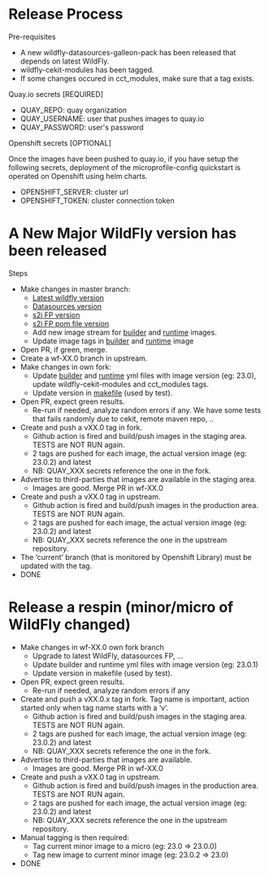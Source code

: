 
Release Process
==========


Pre-requisites

* A new wildfly-datasources-galleon-pack has been released that depends on latest WildFly.
* wildfly-cekit-modules has been tagged.
* If some changes occured in cct_modules, make sure that a tag exists.

Quay.io secrets [REQUIRED]

* QUAY_REPO: quay organization
* QUAY_USERNAME: user that pushes images to quay.io
* QUAY_PASSWORD: user's password

Openshift secrets [OPTIONAL]

Once the images have been pushed to quay.io, if you have setup the following secrets, deployment 
of the microprofile-config quickstart is operated on Openshift using helm charts.

* OPENSHIFT_SERVER: cluster url
* OPENSHIFT_TOKEN: cluster connection token


A New Major WildFly version has been released
============================

Steps

* Make changes in master branch:
  * [Latest wildfly version](https://github.com/wildfly/wildfly-s2i/blob/master/wildfly-modules/jboss/container/wildfly/base/module.yaml#L8)
  * [Datasources version](https://github.com/wildfly/wildfly-s2i/blob/master/wildfly-modules/jboss/container/wildfly/galleon-wildfly/module.yaml#L10)
  * [s2i FP version](https://github.com/wildfly/wildfly-s2i/blob/master/wildfly-modules/jboss/container/wildfly/galleon-wildfly/module.yaml#L8)
  * [s2i FP pom file version](https://github.com/wildfly/wildfly-s2i/blob/master/wildfly-modules/jboss/container/wildfly/galleon-wildfly/artifacts/opt/jboss/container/wildfly/galleon/wildfly-s2i-galleon-pack/pom.xml#L23)
  * Add new image stream for [builder](https://github.com/wildfly/wildfly-s2i/blob/master/imagestreams/wildfly-centos7.json) and [runtime](https://github.com/wildfly/wildfly-s2i/blob/master/imagestreams/wildfly-runtime-centos7.json) images.  
  * Update image tags in [builder](https://github.com/wildfly/wildfly-s2i/blob/master/wildfly-builder-image/image.yaml#L15) and [runtime](https://github.com/wildfly/wildfly-s2i/blob/master/wildfly-runtime-image/image.yaml#L11) image
* Open PR, if green, merge.
* Create a wf-XX.0 branch in upstream.
* Make changes in own fork:
  * Update [builder](https://github.com/wildfly/wildfly-s2i/blob/master/wildfly-builder-image/image.yaml) and [runtime](https://github.com/wildfly/wildfly-s2i/blob/master/wildfly-runtime-image/image.yaml) yml files with image version (eg: 23.0), update wildfly-cekit-modules  and cct_modules tags.
  * Update version in [makefile](https://github.com/wildfly/wildfly-s2i/blob/master/Makefile#L1) (used by test).
* Open PR, expect green results. 
  * Re-run if needed, analyze random errors if any. We have some tests that fails randomly due to cekit, remote maven repo, ..
* Create and push a vXX.0 tag in fork.
  * Github action is fired and build/push images in the staging area. TESTS are NOT RUN again.
  * 2 tags are pushed for each image, the actual version image (eg: 23.0.2) and latest
  * NB: QUAY_XXX secrets reference the one in the fork.
* Advertise to third-parties that images are available in the staging area.
  * Images are good. Merge PR in wf-XX.0
* Create and push a vXX.0 tag in upstream.
  * Github action is fired and build/push images in the production area. TESTS are NOT RUN again.
  * 2 tags are pushed for each image, the actual version image (eg: 23.0.2) and latest
  * NB: QUAY_XXX secrets reference the one in the upstream repository.
* The ‘current’ branch (that is monitored by Openshift Library) must be updated with the tag.
* DONE

Release a respin (minor/micro of WildFly changed)
===============================

* Make changes in wf-XX.0 own fork branch
  * Upgrade to latest WildFly, datasources FP, ...
  * Update builder and runtime yml files with image version (eg: 23.0.1)
  * Update version in makefile (used by test).
* Open PR, expect green results. 
  * Re-run if needed, analyze random errors if any
* Create and push a vXX.0.x tag in fork. Tag name is important, action started only when tag name starts with a ‘v’.
  * Github action is fired and build/push images in the staging area. TESTS are NOT RUN again.
  * 2 tags are pushed for each image, the actual version image (eg: 23.0.2) and latest
  * NB: QUAY_XXX secrets reference the one in the fork.
* Advertise to third-parties that images are available.
  * Images are good. Merge PR in wf-XX.0
* Create and push a vXX.0 tag in upstream.
  * Github action is fired and build/push images in the production area. TESTS are NOT RUN again.
  * 2 tags are pushed for each image, the actual version image (eg: 23.0.2) and latest
  * NB: QUAY_XXX secrets reference the one in the upstream repository.
* Manual tagging is then required:
  * Tag current minor image to a micro (eg: 23.0 => 23.0.0)
  * Tag new image to current minor image (eg: 23.0.2 ⇒ 23.0)
* DONE
